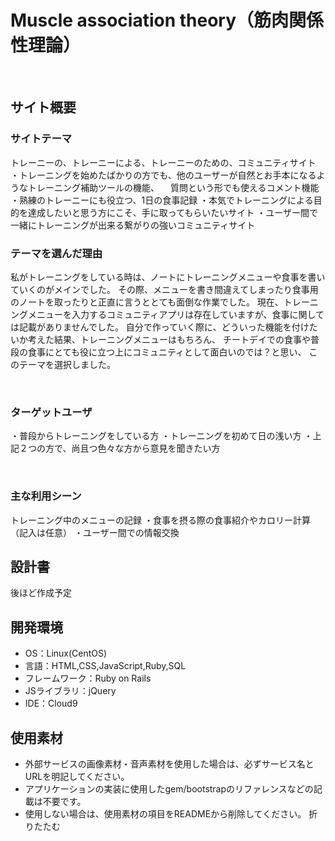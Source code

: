 # Muscle association theory（筋肉関係性理論）
​
## サイト概要
### サイトテーマ
トレーニーの、トレーニーによる、トレーニーのための、コミュニティサイト ・トレーニングを始めたばかりの方でも、他のユーザーが自然とお手本になるようなトレーニング補助ツールの機能、 　質問という形でも使えるコメント機能 ・熟練のトレーニーにも役立つ、1日の食事記録 ・本気でトレーニングによる目的を達成したいと思う方にこそ、手に取ってもらいたいサイト ・ユーザー間で一緒にトレーニングが出来る繋がりの強いコミュニティサイト


### テーマを選んだ理由
私がトレーニングをしている時は、ノートにトレーニングメニューや食事を書いていくのがメインでした。 その際、メニューを書き間違えてしまったり食事用のノートを取ったりと正直に言うととても面倒な作業でした。 現在、トレーニングメニューを入力するコミュニティアプリは存在していますが、食事に関しては記載がありませんでした。 自分で作っていく際に、どういった機能を付けたいか考えた結果、トレーニングメニューはもちろん、 チートデイでの食事や普段の食事にとても役に立つ上にコミュニティとして面白いのでは？と思い、 このテーマを選択しました。


​
### ターゲットユーザ
・普段からトレーニングをしている方 ・トレーニングを初めて日の浅い方 ・上記２つの方で、尚且つ色々な方から意見を聞きたい方​

​
### 主な利用シーン
トレーニング中のメニューの記録 ・食事を摂る際の食事紹介やカロリー計算（記入は任意） ・ユーザー間での情報交換​

## 設計書
後ほど作成予定
​
## 開発環境
- OS：Linux(CentOS)
- 言語：HTML,CSS,JavaScript,Ruby,SQL
- フレームワーク：Ruby on Rails
- JSライブラリ：jQuery
- IDE：Cloud9
​
## 使用素材
- 外部サービスの画像素材・音声素材を使用した場合は、必ずサービス名とURLを明記してください。
- アプリケーションの実装に使用したgem/bootstrapのリファレンスなどの記載は不要です。
- 使用しない場合は、使用素材の項目をREADMEから削除してください。
折りたたむ